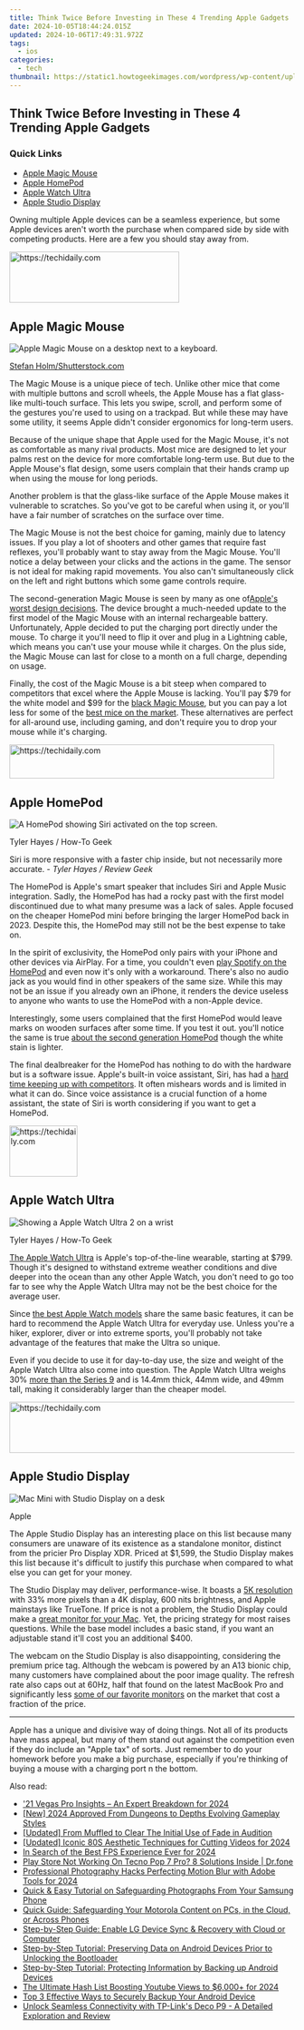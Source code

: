 ```yaml
---
title: Think Twice Before Investing in These 4 Trending Apple Gadgets
date: 2024-10-05T18:44:24.015Z
updated: 2024-10-06T17:49:31.972Z
tags:
  - ios
categories:
  - tech
thumbnail: https://static1.howtogeekimages.com/wordpress/wp-content/uploads/wm/2023/09/apple-watch-ultra-2-2.JPG
---
```


## Think Twice Before Investing in These 4 Trending Apple Gadgets

### Quick Links

* [Apple Magic Mouse](https://instagram-videos.techidaily.com/updated-2024-approved-tune-in-to-success-mastering-the-art-of-vocal-change-on-insta/)
* [Apple HomePod](https://bypass-frp.techidaily.com/hassle-free-ways-to-remove-frp-lock-from-infinix-smart-7-phones-withwithout-a-pc-by-drfone-android/)
* [Apple Watch Ultra](https://howto.techidaily.com/fix-cant-take-screenshot-due-to-security-policy-on-vivo-x90s-drfone-by-drfone-fix-android-problems-fix-android-problems/)
* [Apple Studio Display](https://fox-direct.techidaily.com/new-compact-cost-free-livestreaming-solutions-listed-in-a-nutshell/)

 Owning multiple Apple devices can be a seamless experience, but some Apple devices aren't worth the purchase when compared side by side with competing products. Here are a few you should stay away from.

<!-- affiliate ads begin -->
<a href="https://wigfever.sjv.io/c/5597632/2005196/22899" target="_top" id="2005196">
  <img src="//a.impactradius-go.com/display-ad/22899-2005196" border="0" alt="https://techidaily.com" width="300" height="90"/>
</a>
<img height="0" width="0" src="https://wigfever.sjv.io/i/5597632/2005196/22899" style="position:absolute;visibility:hidden;" border="0" />
<!-- affiliate ads end -->

##  Apple Magic Mouse

![Apple Magic Mouse on a desktop next to a keyboard.](https://static1.howtogeekimages.com/wordpress/wp-content/uploads/2021/11/apple-magic-mouse-desk.jpg) 

[Stefan Holm/Shutterstock.com](https://www.shutterstock.com/image-photo/stockholm-march-18-mac-magic-mouse-182548109)

 The Magic Mouse is a unique piece of tech. Unlike other mice that come with multiple buttons and scroll wheels, the Apple Mouse has a flat glass-like multi-touch surface. This lets you swipe, scroll, and perform some of the gestures you're used to using on a trackpad. But while these may have some utility, it seems Apple didn't consider ergonomics for long-term users.

 Because of the unique shape that Apple used for the Magic Mouse, it's not as comfortable as many rival products. Most mice are designed to let your palms rest on the device for more comfortable long-term use. But due to the Apple Mouse's flat design, some users complain that their hands cramp up when using the mouse for long periods.

 Another problem is that the glass-like surface of the Apple Mouse makes it vulnerable to scratches. So you've got to be careful when using it, or you'll have a fair number of scratches on the surface over time.

 The Magic Mouse is not the best choice for gaming, mainly due to latency issues. If you play a lot of shooters and other games that require fast reflexes, you'll probably want to stay away from the Magic Mouse. You'll notice a delay between your clicks and the actions in the game. The sensor is not ideal for making rapid movements. You also can't simultaneously click on the left and right buttons which some game controls require.

 The second-generation Magic Mouse is seen by many as one of[Apple's worst design decisions](https://sim-unlock.techidaily.com/tutorial-to-change-itel-a60-imei-without-root-a-comprehensive-guide-by-drfone-android/). The device brought a much-needed update to the first model of the Magic Mouse with an internal rechargeable battery. Unfortunately, Apple decided to put the charging port directly under the mouse. To charge it you'll need to flip it over and plug in a Lightning cable, which means you can't use your mouse while it charges. On the plus side, the Magic Mouse can last for close to a month on a full charge, depending on usage.

 Finally, the cost of the Magic Mouse is a bit steep when compared to competitors that excel where the Apple Mouse is lacking. You'll pay $79 for the white model and $99 for the [black Magic Mouse](https://facebook-video-content.techidaily.com/enhancing-click-through-high-roi-strategies-for-fb-animatons-for-2024/), but you can pay a lot less for some of the [best mice on the market](https://buynow-help.techidaily.com/exploring-the-lenovo-p11-pro-stunning-performance-with-few-downfalls/). These alternatives are perfect for all-around use, including gaming, and don't require you to drop your mouse while it's charging.

<!-- affiliate ads begin -->
<a href="https://review-au.sjv.io/c/5597632/2098703/14409" target="_top" id="2098703">
  <img src="//a.impactradius-go.com/display-ad/14409-2098703" border="0" alt="https://techidaily.com" width="468" height="60"/>
</a>
<img height="0" width="0" src="https://review-au.sjv.io/i/5597632/2098703/14409" style="position:absolute;visibility:hidden;" border="0" />
<!-- affiliate ads end -->

##  Apple HomePod

![A HomePod showing Siri activated on the top screen.](https://static1.howtogeekimages.com/wordpress/wp-content/uploads/2023/02/20488dd5.jpg) 

Tyler Hayes / How-To Geek

Siri is more responsive with a faster chip inside, but not necessarily more accurate. - _Tyler Hayes / Review Geek_

 The HomePod is Apple's smart speaker that includes Siri and Apple Music integration. Sadly, the HomePod has had a rocky past with the first model discontinued due to what many presume was a lack of sales. Apple focused on the cheaper HomePod mini before bringing the larger HomePod back in 2023\. Despite this, the HomePod may still not be the best expense to take on.

 In the spirit of exclusivity, the HomePod only pairs with your iPhone and other devices via AirPlay. For a time, you couldn't even [play Spotify on the HomePod](https://extra-hints.techidaily.com/investment-in-top-tier-hdr-cameras-a-buyers-guide/) and even now it's only with a workaround. There's also no audio jack as you would find in other speakers of the same size. While this may not be an issue if you already own an iPhone, it renders the device useless to anyone who wants to use the HomePod with a non-Apple device.

 Interestingly, some users complained that the first HomePod would leave marks on wooden surfaces after some time. If you test it out. you'll notice the same is true [about the second generation HomePod](https://iphone-unlock.techidaily.com/passfab-apple-iphone-15-backup-unlocker-top-4-alternatives-drfone-by-drfone-ios/) though the white stain is lighter.

 The final dealbreaker for the HomePod has nothing to do with the hardware but is a software issue. Apple's built-in voice assistant, Siri, has had a [hard time keeping up with competitors](https://video-content-creator.techidaily.com/updated-2024-approved-alternative-video-editing-software-to-powerdirector-for-smartphone-users/). It often mishears words and is limited in what it can do. Since voice assistance is a crucial function of a home assistant, the state of Siri is worth considering if you want to get a HomePod.

<!-- affiliate ads begin -->
<a href="https://bluettiit.sjv.io/c/5597632/2148127/17093" target="_top" id="2148127">
  <img src="//a.impactradius-go.com/display-ad/17093-2148127" border="0" alt="https://techidaily.com" width="120" height="90"/>
</a>
<img height="0" width="0" src="https://bluettiit.sjv.io/i/5597632/2148127/17093" style="position:absolute;visibility:hidden;" border="0" />
<!-- affiliate ads end -->

##  Apple Watch Ultra

![Showing a Apple Watch Ultra 2 on a wrist](https://static1.howtogeekimages.com/wordpress/wp-content/uploads/wm/2023/09/apple-watch-ultra-2-1.JPG) 

Tyler Hayes / How-To Geek

[The Apple Watch Ultra](https://techidaily.com/different-methods-for-resetting-realme-c33-2023-phones-with-screen-locked-and-not-drfone-by-drfone-reset-android-reset-android/) is Apple's top-of-the-line wearable, starting at $799\. Though it's designed to withstand extreme weather conditions and dive deeper into the ocean than any other Apple Watch, you don't need to go too far to see why the Apple Watch Ultra may not be the best choice for the average user.

 Since [the best Apple Watch models](https://extra-information.techidaily.com/updated-accessing-disguised-user-responses-on-yt/) share the same basic features, it can be hard to recommend the Apple Watch Ultra for everyday use. Unless you're a hiker, explorer, diver or into extreme sports, you'll probably not take advantage of the features that make the Ultra so unique.

 Even if you decide to use it for day-to-day use, the size and weight of the Apple Watch Ultra also come into question. The Apple Watch Ultra weighs 30% [more than the Series 9](https://facebook-video-recording.techidaily.com/demystifying-the-symbolism-of-a-blue-marker-in-facebook-chats/) and is 14.4mm thick, 44mm wide, and 49mm tall, making it considerably larger than the cheaper model.

<!-- affiliate ads begin -->
<a href="https://appsumo.8odi.net/c/5597632/2094428/7443" target="_top" id="2094428">
  <img src="//a.impactradius-go.com/display-ad/7443-2094428" border="0" alt="https://techidaily.com" width="728" height="90"/>
</a>
<img height="0" width="0" src="https://appsumo.8odi.net/i/5597632/2094428/7443" style="position:absolute;visibility:hidden;" border="0" />
<!-- affiliate ads end -->

##  Apple Studio Display

![Mac Mini with Studio Display on a desk](https://static1.howtogeekimages.com/wordpress/wp-content/uploads/2023/01/Apple-Mac-mini-M2-and-M2-Pro-lifestyle-230117.jpg) 

Apple

 The Apple Studio Display has an interesting place on this list because many consumers are unaware of its existence as a standalone monitor, distinct from the pricier Pro Display XDR. Priced at $1,599, the Studio Display makes this list because it's difficult to justify this purchase when compared to what else you can get for your money.

 The Studio Display may deliver, performance-wise. It boasts a [5K resolution](https://some-guidance.techidaily.com/2024-approved-ultimate-list-of-free-got-tune-sources/) with 33% more pixels than a 4K display, 600 nits brightness, and Apple mainstays like TrueTone. If price is not a problem, the Studio Display could make a [great monitor for your Mac](https://remote-screen-capture.techidaily.com/in-2024-the-great-livestream-showdown-streamlabs-vs-obs-head-to-head/). Yet, the pricing strategy for most raises questions. While the base model includes a basic stand, if you want an adjustable stand it'll cost you an additional $400.

 The webcam on the Studio Display is also disappointing, considering the premium price tag. Although the webcam is powered by an A13 bionic chip, many customers have complained about the poor image quality. The refresh rate also caps out at 60Hz, half that found on the latest MacBook Pro and significantly less [some of our favorite monitors](https://fox-http.techidaily.com/fundamental-definitions-in-virtual-narrative-art/) on the market that cost a fraction of the price.

---

 Apple has a unique and divisive way of doing things. Not all of its products have mass appeal, but many of them stand out against the competition even if they do include an "Apple tax" of sorts. Just remember to do your homework before you make a big purchase, especially if you're thinking of buying a mouse with a charging port n the bottom.

<ins class="adsbygoogle"
     style="display:block"
     data-ad-format="autorelaxed"
     data-ad-client="ca-pub-7571918770474297"
     data-ad-slot="1223367746"></ins>

<ins class="adsbygoogle"
     style="display:block"
     data-ad-client="ca-pub-7571918770474297"
     data-ad-slot="8358498916"
     data-ad-format="auto"
     data-full-width-responsive="true"></ins>

<span class="atpl-alsoreadstyle">Also read:</span>
<div><ul>
<li><a href="https://extra-hints.techidaily.com/21-vegas-pro-insights-an-expert-breakdown-for-2024/"><u>'21 Vegas Pro Insights – An Expert Breakdown for 2024</u></a></li>
<li><a href="https://screen-activity-recording.techidaily.com/new-2024-approved-from-dungeons-to-depths-evolving-gameplay-styles/"><u>[New] 2024 Approved From Dungeons to Depths Evolving Gameplay Styles</u></a></li>
<li><a href="https://some-techniques.techidaily.com/updated-from-muffled-to-clear-the-initial-use-of-fade-in-audition/"><u>[Updated] From Muffled to Clear The Initial Use of Fade in Audition</u></a></li>
<li><a href="https://article-posts.techidaily.com/updated-iconic-80s-aesthetic-techniques-for-cutting-videos-for-2024/"><u>[Updated] Iconic 80S Aesthetic Techniques for Cutting Videos for 2024</u></a></li>
<li><a href="https://digital-screen-recording.techidaily.com/in-search-of-the-best-fps-experience-ever-for-2024/"><u>In Search of the Best FPS Experience Ever for 2024</u></a></li>
<li><a href="https://howto.techidaily.com/play-store-not-working-on-tecno-pop-7-pro-8-solutions-inside-drfone-by-drfone-fix-android-problems-fix-android-problems/"><u>Play Store Not Working On Tecno Pop 7 Pro? 8 Solutions Inside | Dr.fone</u></a></li>
<li><a href="https://extra-skills.techidaily.com/professional-photography-hacks-perfecting-motion-blur-with-adobe-tools-for-2024/"><u>Professional Photography Hacks Perfecting Motion Blur with Adobe Tools for 2024</u></a></li>
<li><a href="https://os-tips.techidaily.com/quick-and-easy-tutorial-on-safeguarding-photographs-from-your-samsung-phone/"><u>Quick & Easy Tutorial on Safeguarding Photographs From Your Samsung Phone</u></a></li>
<li><a href="https://os-tips.techidaily.com/quick-guide-safeguarding-your-motorola-content-on-pcs-in-the-cloud-or-across-phones/"><u>Quick Guide: Safeguarding Your Motorola Content on PCs, in the Cloud, or Across Phones</u></a></li>
<li><a href="https://os-tips.techidaily.com/step-by-step-guide-enable-lg-device-sync-and-recovery-with-cloud-or-computer/"><u>Step-by-Step Guide: Enable LG Device Sync & Recovery with Cloud or Computer</u></a></li>
<li><a href="https://os-tips.techidaily.com/step-by-step-tutorial-preserving-data-on-android-devices-prior-to-unlocking-the-bootloader/"><u>Step-by-Step Tutorial: Preserving Data on Android Devices Prior to Unlocking the Bootloader</u></a></li>
<li><a href="https://os-tips.techidaily.com/step-by-step-tutorial-protecting-information-by-backing-up-android-devices/"><u>Step-by-Step Tutorial: Protecting Information by Backing up Android Devices</u></a></li>
<li><a href="https://youtube-sure.techidaily.com/ltimate-hash-list-boosting-youtube-views-to-6000plus-for-2024/"><u>The Ultimate Hash List Boosting Youtube Views to $6,000+ for 2024</u></a></li>
<li><a href="https://os-tips.techidaily.com/top-3-effective-ways-to-securely-backup-your-android-device/"><u>Top 3 Effective Ways to Securely Backup Your Android Device</u></a></li>
<li><a href="https://buynow-reviews.techidaily.com/unlock-seamless-connectivity-with-tp-links-deco-p9-a-detailed-exploration-and-review/"><u>Unlock Seamless Connectivity with TP-Link's Deco P9 - A Detailed Exploration and Review</u></a></li>
</ul></div>


